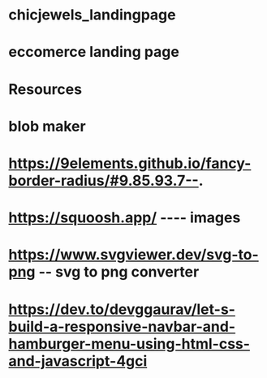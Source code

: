 # chicjewels_landingpage
# eccomerce landing page 

# Resources 
# blob maker 
# https://9elements.github.io/fancy-border-radius/#9.85.93.7--. 
# https://squoosh.app/ ---- images
# https://www.svgviewer.dev/svg-to-png -- svg to png converter
# https://dev.to/devggaurav/let-s-build-a-responsive-navbar-and-hamburger-menu-using-html-css-and-javascript-4gci